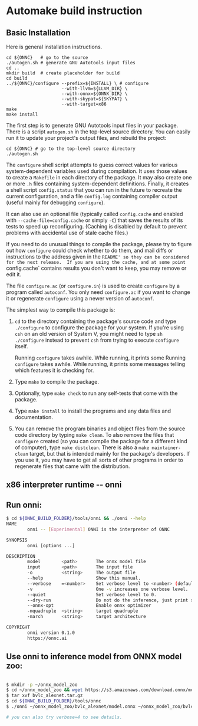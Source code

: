 # Automake build instruction

## Basic Installation
Here is general installation instructions.

```
cd ${ONNC}   # go to the source
./autogen.sh # generate GNU Autotools input files
cd ..
mkdir build  # create placeholder for build
cd build
../${ONNC}/configure --prefix=${INSTALL} \ # configure
                     --with-llvm=${LLVM_DIR} \
                     --with-onnx=${ONNX_DIR} \
                     --with-skypat=${SKYPAT} \
                     --with-target=x86
make
make install
```

The first step is to generate GNU Autotools input files in your package.
There is a script `autogen.sh` in the top-level source directory. You can
easily run it to update your project's output files, and rebuild the project:

```
cd ${ONNC} # go to the top-level source directory
./autogen.sh
```

The `configure` shell script attempts to guess correct values for
various system-dependent variables used during compilation.  It uses
those values to create a `Makefile` in each directory of the package.
It may also create one or more `.h` files containing system-dependent
definitions.  Finally, it creates a shell script `config.status` that
you can run in the future to recreate the current configuration, and a
file `config.log` containing compiler output (useful mainly for
debugging `configure`).

It can also use an optional file (typically called `config.cache`
and enabled with `--cache-file=config.cache` or simply `-C`) that saves
the results of its tests to speed up reconfiguring.  (Caching is
disabled by default to prevent problems with accidental use of stale
cache files.)

If you need to do unusual things to compile the package, please try
to figure out how `configure` could check whether to do them, and mail
diffs or instructions to the address given in the `README' so they can
be considered for the next release.  If you are using the cache, and at
some point `config.cache` contains results you don't want to keep, you
may remove or edit it.

   The file `configure.ac` (or `configure.in`) is used to create
`configure` by a program called `autoconf`.  You only need
`configure.ac` if you want to change it or regenerate `configure` using
a newer version of `autoconf`.

The simplest way to compile this package is:

1. `cd` to the directory containing the package's source code and type
   `./configure` to configure the package for your system.  If you're
   using `csh` on an old version of System V, you might need to type
   `sh ./configure` instead to prevent `csh` from trying to execute
   `configure` itself.

   Running `configure` takes awhile.  While running, it prints some
   Running `configure` takes awhile.  While running, it prints some
   messages telling which features it is checking for.

2. Type `make` to compile the package.

3. Optionally, type `make check` to run any self-tests that come with
   the package.

4. Type `make install` to install the programs and any data files and
   documentation.

5. You can remove the program binaries and object files from the
   source code directory by typing `make clean`.  To also remove the
   files that `configure` created (so you can compile the package for
   a different kind of computer), type `make distclean`.  There is
   also a `make maintainer-clean` target, but that is intended mainly
   for the package's developers.  If you use it, you may have to get
   all sorts of other programs in order to regenerate files that came
   with the distribution.

## x86 interpreter runtime -- onni

## Run onni:

```bash
$ cd ${ONNC_BUILD_FOLDER}/tools/onni && ./onni --help
NAME
        onni -- [Experimental] ONNI is the interpreter of ONNC

SYNOPSIS
        onni [options ...]

DESCRIPTION
        model        <path>       The onnx model file                               
        input        <path>       The input file                                    
        -o           <string>     The output file                                   
        --help                    Show this manual.                                 
        --verbose    =<number>    Set verbose level to <number> (default is 1).     
        -v                        One -v increases one verbose level.               
        --quiet                   Set verbose level to 0.                           
        --dry-run                 Do not do the inference, just print statistics.   
        --onnx-opt                Enable onnx optimizer                             
        -mquadruple  <string>     target quadruple                                  
        -march       <string>     target architecture                               

COPYRIGHT
        onni version 0.1.0
        https://onnc.ai
```

## Use onni to inference model from ONNX model zoo:
```bash

$ mkdir -p ~/onnx_model_zoo
$ cd ~/onnx_model_zoo && wget https://s3.amazonaws.com/download.onnx/models/opset_8/bvlc_alexnet.tar.gz
$ tar xvf bvlc_alexnet.tar.gz
$ cd ${ONNC_BUILD_FOLDER}/tools/onnc
$ ./onni ~/onnx_model_zoo/bvlc_alexnet/model.onnx ~/onnx_model_zoo/bvlc_alexnet/test_data_set_0/input_0.pb 

# you can also try verbose=4 to see details.

```
